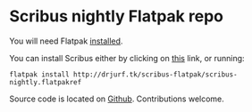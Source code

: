 # Scribus nightly Flatpak repo

You will need Flatpak [installed](http://flatpak.org/getting.html).

You can install Scribus either by clicking on [this](http://drjurf.tk/scribus-flatpak/scribus-nightly.flatpakref) link, or running:

    flatpak install http://drjurf.tk/scribus-flatpak/scribus-nightly.flatpakref

Source code is located on [Github](https://github.com/jurf/scribus-flatpak). Contributions welcome.
